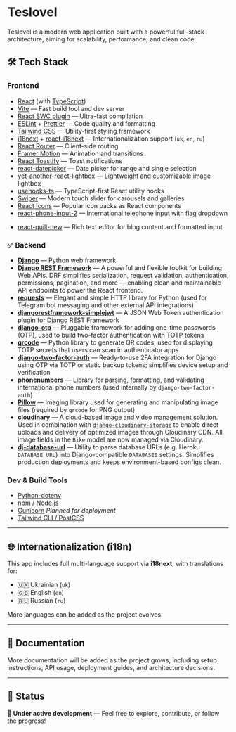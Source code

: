 # Teslovel

Teslovel is a modern web application built with a powerful full-stack architecture, aiming for scalability, performance, and clean code.

## 🛠️ Tech Stack

### Frontend

- [React](https://reactjs.org/) (with [TypeScript](https://www.typescriptlang.org/))
- [Vite](https://vitejs.dev/) — Fast build tool and dev server
- [React SWC plugin](https://github.com/vitejs/vite-plugin-react-swc) — Ultra-fast compilation
- [ESLint](https://eslint.org/) + [Prettier](https://prettier.io/) — Code quality and formatting
- [Tailwind CSS](https://tailwindcss.com/) — Utility-first styling framework
- [i18next](https://www.i18next.com/) + [react-i18next](https://react.i18next.com/) — Internationalization support (`uk`, `en`, `ru`)
- [React Router](https://reactrouter.com/) — Client-side routing
- [Framer Motion](https://www.framer.com/motion/) — Animation and transitions
- [React Toastify](https://fkhadra.github.io/react-toastify/) — Toast notifications
- [react-datepicker](https://github.com/Hacker0x01/react-datepicker) — Date picker for range and single selection
- [yet-another-react-lightbox](https://yet-another-react-lightbox.com/) — Lightweight and customizable image lightbox
- [usehooks-ts](https://usehooks-ts.com/) — TypeScript-first React utility hooks
- [Swiper](https://swiperjs.com/react) — Modern touch slider for carousels and galleries
- [React Icons](https://react-icons.github.io/react-icons/) — Popular icon packs as React components
- [react-phone-input-2](https://github.com/bl00mber/react-phone-input-2) — International telephone input with flag dropdown
* [react-quill-new](https://www.npmjs.com/package/react-quill-new) — Rich text editor for blog content and formatted input

### ✅ Backend

* [**Django**](https://www.djangoproject.com/) — Python web framework
* [**Django REST Framework**](https://www.django-rest-framework.org/) — A powerful and flexible toolkit for building Web APIs. DRF simplifies serialization, request validation, authentication, permissions, pagination, and more — enabling clean and maintainable API endpoints to power the React frontend.
* [**requests**](https://pypi.org/project/requests/) — Elegant and simple HTTP library for Python (used for Telegram bot messaging and other external API integrations)
* [**djangorestframework-simplejwt**](https://github.com/jazzband/djangorestframework-simplejwt) — A JSON Web Token authentication plugin for Django REST Framework
* [**django-otp**](https://pypi.org/project/django-otp/) — Pluggable framework for adding one-time passwords (OTP), used to build two-factor authentication with TOTP tokens
* [**qrcode**](https://pypi.org/project/qrcode/) — Python library to generate QR codes, used for displaying TOTP secrets that users can scan in authenticator apps
* [**django-two-factor-auth**](https://github.com/Bouke/django-two-factor-auth) — Ready-to-use 2FA integration for Django using OTP via TOTP or static backup tokens; simplifies device setup and verification
* [**phonenumbers**](https://pypi.org/project/phonenumbers/) — Library for parsing, formatting, and validating international phone numbers (used internally by `django-two-factor-auth`)
* [**Pillow**](https://pypi.org/project/Pillow/) — Imaging library used for generating and manipulating image files (required by `qrcode` for PNG output)
* [**cloudinary**](https://pypi.org/project/cloudinary/) — A cloud-based image and video management solution. Used in combination with [`django-cloudinary-storage`](https://github.com/klis87/django-cloudinary-storage) to enable direct uploads and delivery of optimized images through Cloudinary CDN. All image fields in the `Bike` model are now managed via Cloudinary.
* [**dj-database-url**](https://pypi.org/project/dj-database-url/) — Utility to parse database URLs (e.g. Heroku `DATABASE_URL`) into Django-compatible `DATABASES` settings. Simplifies production deployments and keeps environment-based configs clean.

### Dev & Build Tools

- [Python-dotenv](https://pypi.org/project/python-dotenv/)
- [npm](https://www.npmjs.com/) / [Node.js](https://nodejs.org/)
- [Gunicorn](https://gunicorn.org/) _Planned for deployment_
- [Tailwind CLI / PostCSS](https://tailwindcss.com/docs/installation)

---

## 🌐 Internationalization (i18n)

This app includes full multi-language support via **i18next**, with translations for:

- 🇺🇦 Ukrainian (`uk`)
- 🇬🇧 English (`en`)
- 🇷🇺 Russian (`ru`)

More languages can be added as the project evolves.

---

## 📄 Documentation

More documentation will be added as the project grows, including setup instructions, API usage, deployment guides, and architecture decisions.

---

## 📌 Status

🚧 **Under active development** — Feel free to explore, contribute, or follow the progress!